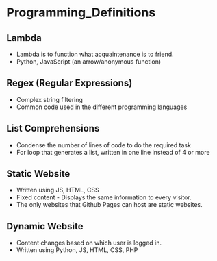 # Programming_Definitions


## Lambda
* Lambda is to function what acquaintenance is to friend.
* Python, JavaScript (an arrow/anonymous function)



## Regex (Regular Expressions)
* Complex string filtering
* Common code used in the different programming languages



## List Comprehensions
* Condense the number of lines of code to do the required task
* For loop that generates a list, written in one line instead of 4 or more


## Static Website
* Written using JS, HTML, CSS
* Fixed content - Displays the same information to every visitor.
* The only websites that Github Pages can host are static websites.


## Dynamic Website
* Content changes based on which user is logged in.
* Written using Python, JS, HTML, CSS, PHP